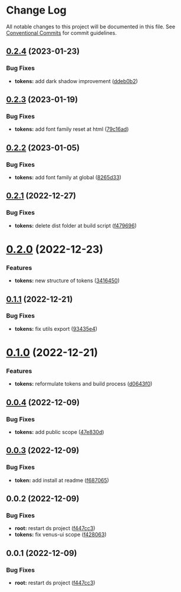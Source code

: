 # Change Log

All notable changes to this project will be documented in this file.
See [Conventional Commits](https://conventionalcommits.org) for commit guidelines.

## [0.2.4](https://github.com/rcasachi/venus/compare/@venusui/tokens@0.2.3...@venusui/tokens@0.2.4) (2023-01-23)

### Bug Fixes

- **tokens:** add dark shadow improvement ([ddeb0b2](https://github.com/rcasachi/venus/commit/ddeb0b2b5c6d1d9f2c43bb7a425271b9bdc184d1))

## [0.2.3](https://github.com/rcasachi/venus/compare/@venusui/tokens@0.2.2...@venusui/tokens@0.2.3) (2023-01-19)

### Bug Fixes

- **tokens:** add font family reset at html ([79c16ad](https://github.com/rcasachi/venus/commit/79c16ad8dca5a8fefb508c090fe90acfd115a115))

## [0.2.2](https://github.com/rcasachi/venus/compare/@venusui/tokens@0.2.1...@venusui/tokens@0.2.2) (2023-01-05)

### Bug Fixes

- **tokens:** add font family at global ([8265d33](https://github.com/rcasachi/venus/commit/8265d331234b89d9a3ac028c1e9ea357d5a36945))

## [0.2.1](https://github.com/rcasachi/venus/compare/@venusui/tokens@0.2.0...@venusui/tokens@0.2.1) (2022-12-27)

### Bug Fixes

- **tokens:** delete dist folder at build script ([f479696](https://github.com/rcasachi/venus/commit/f479696d21f60cbe7a847756d7edb916e2462699))

# [0.2.0](https://github.com/rcasachi/venus/compare/@venusui/tokens@0.1.1...@venusui/tokens@0.2.0) (2022-12-23)

### Features

- **tokens:** new structure of tokens ([3416450](https://github.com/rcasachi/venus/commit/34164507688cdb46819f9d93add279acdce3559f))

## [0.1.1](https://github.com/rcasachi/venus/compare/@venusui/tokens@0.1.0...@venusui/tokens@0.1.1) (2022-12-21)

### Bug Fixes

- **tokens:** fix utils export ([93435e4](https://github.com/rcasachi/venus/commit/93435e47eca3d3586b4ce57ff0cc23ab17dd203b))

# [0.1.0](https://github.com/rcasachi/venus/compare/@venusui/tokens@0.0.4...@venusui/tokens@0.1.0) (2022-12-21)

### Features

- **tokens:** reformulate tokens and build process ([d0643f0](https://github.com/rcasachi/venus/commit/d0643f092fcab8f0d395ed0f0f3c363dfe1887b9))

## [0.0.4](https://github.com/rcasachi/venus/compare/@venusui/tokens@0.0.3...@venusui/tokens@0.0.4) (2022-12-09)

### Bug Fixes

- **tokens:** add public scope ([47e830d](https://github.com/rcasachi/venus/commit/47e830d39ab43bb35401fe70f82624f9c8c0982a))

## [0.0.3](https://github.com/rcasachi/venus/compare/@venusui/tokens@0.0.2...@venusui/tokens@0.0.3) (2022-12-09)

### Bug Fixes

- **token:** add install at readme ([f687065](https://github.com/rcasachi/venus/commit/f6870652e6fb826d2e1f5689fae156011d74db2a))

## 0.0.2 (2022-12-09)

### Bug Fixes

- **root:** restart ds project ([f447cc3](https://github.com/rcasachi/venus/commit/f447cc3a7492141e253b7448287fe4f15bcab8eb))
- **tokens:** fix venus-ui scope ([f428063](https://github.com/rcasachi/venus/commit/f4280630461ea90704528622fa7487a1752f382a))

## 0.0.1 (2022-12-09)

### Bug Fixes

- **root:** restart ds project ([f447cc3](https://github.com/rcasachi/venus/commit/f447cc3a7492141e253b7448287fe4f15bcab8eb))

